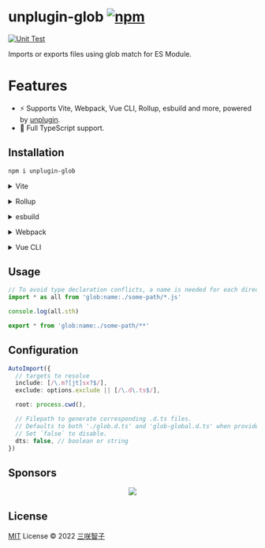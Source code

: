 # unplugin-glob [![npm](https://img.shields.io/npm/v/unplugin-glob.svg)](https://npmjs.com/package/unplugin-glob)

[![Unit Test](https://github.com/sxzz/unplugin-glob/actions/workflows/unit-test.yml/badge.svg)](https://github.com/sxzz/unplugin-glob/actions/workflows/unit-test.yml)

Imports or exports files using glob match for ES Module.

# Features

- ⚡️ Supports Vite, Webpack, Vue CLI, Rollup, esbuild and more, powered by [unplugin](https://github.com/unjs/unplugin).
- 🦾 Full TypeScript support.

## Installation

```bash
npm i unplugin-glob
```

<details>
<summary>Vite</summary><br>

```ts
// vite.config.ts
import UnpluginGlob from 'unplugin-glob/vite'

export default defineConfig({
  plugins: [UnpluginGlob()],
})
```

<br></details>

<details>
<summary>Rollup</summary><br>

```ts
// rollup.config.js
import UnpluginGlob from 'unplugin-glob/rollup'

export default {
  plugins: [UnpluginGlob()],
}
```

<br></details>

<details>
<summary>esbuild</summary><br>

```ts
// esbuild.config.js
import { build } from 'esbuild'

build({
  plugins: [require('unplugin-glob/esbuild')()],
})
```

<br></details>

<details>
<summary>Webpack</summary><br>

```ts
// webpack.config.js
module.exports = {
  /* ... */
  plugins: [require('unplugin-glob/webpack')()],
}
```

<br></details>

<details>
<summary>Vue CLI</summary><br>

```ts
// vue.config.js
module.exports = {
  configureWebpack: {
    plugins: [require('unplugin-glob/webpack')()],
  },
}
```

<br></details>

## Usage

```ts
// To avoid type declaration conflicts, a name is needed for each directory.
import * as all from 'glob:name:./some-path/*.js'

console.log(all.sth)

export * from 'glob:name:./some-path/**'
```

## Configuration

```ts
AutoImport({
  // targets to resolve
  include: [/\.m?[jt]sx?$/],
  exclude: options.exclude || [/\.d\.ts$/],

  root: process.cwd(),

  // Filepath to generate corresponding .d.ts files.
  // Defaults to both './glob.d.ts' and 'glob-global.d.ts' when provided `true`.
  // Set `false` to disable.
  dts: false, // boolean or string
})
```

## Sponsors

<p align="center">
  <a href="https://cdn.jsdelivr.net/gh/sxzz/sponsors/sponsors.svg">
    <img src='https://cdn.jsdelivr.net/gh/sxzz/sponsors/sponsors.svg'/>
  </a>
</p>

## License

[MIT](./LICENSE) License © 2022 [三咲智子](https://github.com/sxzz)
